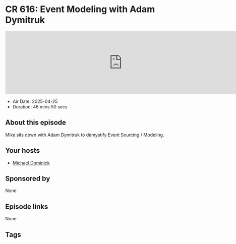 # CR 616: Event Modeling with Adam Dymitruk

<iframe src="https://player.fireside.fm/v2/MLf2ZzhC+zuGY79GA?theme=dark" width="740" height="200" frameborder="0" scrolling="no"></iframe>

* Air Date: 2025-04-25
* Duration: 46 mins 50 secs

## About this episode

Mike sits down with Adam Dymitruk to demystify Event Sourcing / Modeling.

## Your hosts
* [Michael Dominick](https://coder.show/hosts/michael)

## Sponsored by

None



## Episode links

None



## Tags

